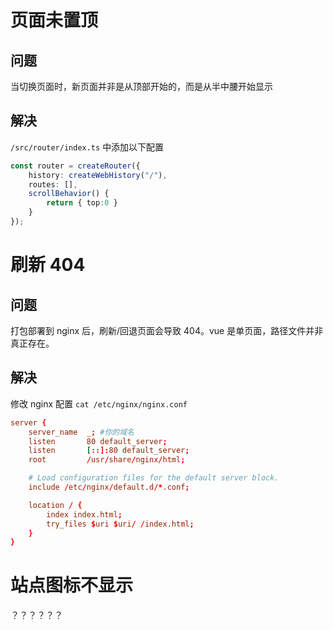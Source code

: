 # 页面未置顶
## 问题
当切换页面时，新页面并非是从顶部开始的，而是从半中腰开始显示

## 解决
`/src/router/index.ts` 中添加以下配置
```typescript
const router = createRouter({
    history: createWebHistory("/"),
    routes: [],
    scrollBehavior() {
        return { top:0 }
    }
});
```

# 刷新 404

## 问题
打包部署到 nginx 后，刷新/回退页面会导致 404。vue 是单页面，路径文件并非真正存在。
## 解决
修改 nginx 配置 `cat /etc/nginx/nginx.conf` 
```conf
server {
    server_name  _; #你的域名 
    listen       80 default_server;
    listen       [::]:80 default_server;
    root         /usr/share/nginx/html;

    # Load configuration files for the default server block.
    include /etc/nginx/default.d/*.conf;

    location / {
        index index.html;
        try_files $uri $uri/ /index.html;
    }
}
```

# 站点图标不显示

？？？？？？